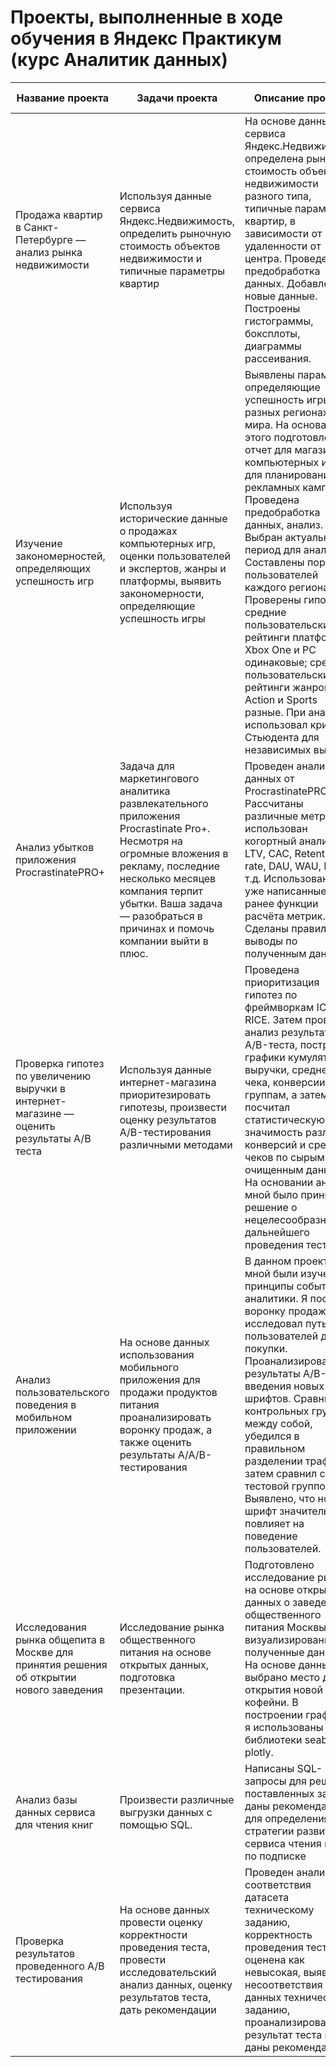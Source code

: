 # Проекты, выполненные в ходе обучения в Яндекс Практикум (курс Аналитик данных)

| Название проекта | Задачи проекта | Описание проекта | Ключевые слова проекта |
|-------------|-------------|-------------|-------------|
| Продажа квартир в Санкт-Петербурге — анализ рынка недвижимости   | Используя данные сервиса Яндекс.Недвижимость, определить рыночную стоимость объектов недвижимости и типичные параметры квартир    | На основе данных сервиса Яндекс.Недвижимость определена рыночная стоимость объектов недвижимости разного типа, типичные параметры квартир, в зависимости от удаленности от центра. Проведена предобработка данных. Добавлены новые данные. Построены гистограммы, боксплоты, диаграммы рассеивания.    | обработка данных, histogram, boxplot, scattermatrix, категоризация, scatterplot,  фрод-мониторинг|
| Изучение закономерностей, определяющих успешность игр    | Используя исторические данные о продажах компьютерных игр, оценки пользователей и экспертов, жанры и платформы, выявить закономерности, определяющие успешность игры | Выявлены параметры, определяющие успешность игры в разных регионах мира. На основании этого подготовлен отчет для магазина компьютерных игр для планирования рекламных кампаний. Проведена предобработка данных, анализ. Выбран актуальный период для анализа. Составлены портреты пользователей каждого региона. Проверены гипотезы: средние пользовательские рейтинги платформ Xbox One и PC одинаковые; средние пользовательские рейтинги жанров Action и Sports разные. При анализе использовал критерий Стьюдента для независимых выборок | обработка данных, histogram, boxplot, статистический тест, критерий Стьюдента, piechart|
| Анализ убытков приложения ProcrastinatePRO+    | Задача для маркетингового аналитика развлекательного приложения Procrastinate Pro+. Несмотря на огромные вложения в рекламу, последние несколько месяцев компания терпит убытки. Ваша задача — разобраться в причинах и помочь компании выйти в плюс.    | Проведен анализ данных от ProcrastinatePRO+. Рассчитаны различные метрики, использован когортный анализ: LTV, CAC, Retention rate, DAU, WAU, MAU и т.д. Использованы уже написанные ранее функции расчёта метрик. Сделаны правильные выводы по полученным данным.   | обработка данных, статистический тест, LTV, CAC, когортный анализ    |
| Проверка гипотез по увеличению выручки в интернет-магазине — оценить результаты A/B теста   | Используя данные интернет-магазина приоритезировать гипотезы, произвести оценку результатов A/B-тестирования различными методами   | Проведена приоритизация гипотез по фреймворкам ICE и RICE. Затем провел анализ результатов A/B-теста, построил графики кумулятивной выручки, среднего чека, конверсии по группам, а затем посчитал статистическую значимость различий конверсий и средних чеков по сырым и очищенным данным. На основании анализа мной было принято решение о нецелесообразности дальнейшего проведения теста.    | A/B-тест, статистический тест, фреймворк, RICE, ICE    |
| Анализ пользовательского поведения в мобильном приложении   | На основе данных использования мобильного приложения для продажи продуктов питания проанализировать воронку продаж, а также оценить результаты A/A/B-тестирования     | В данном проекте мной были изучены принципы событийной аналитики. Я построил воронку продаж, исследовал путь пользователей до покупки. Проанализировал результаты A/B-теста введения новых шрифтов. Сравнил 2 контрольных группы между собой, убедился в правильном разделении трафика, а затем сравнил с тестовой группой. Выявлено, что новый шрифт значительно не повлияет на поведение пользователей.    | A/B-тест, визуализация, статистический тест   |
| Исследования рынка общепита в Москве для принятия решения об открытии нового заведения    | Исследование рынка общественного питания на основе открытых данных, подготовка презентации.    | Подготовлено исследование рынка на основе открытых данных о заведениях общественного питания Москвы, визуализированы полученные данные. На основе данных выбрано место для открытия новой кофейни. В построении графиков я использованы библиотеки seaborn и plotly.     | обработка данных, визуализация данных, создание презентаций    |
| Анализ базы данных сервиса для чтения книг  | Произвести различные выгрузки данных с помощью SQL.  | Написаны SQL-запросы для решения поставленных задач, даны рекомендации для определения стратегии развития сервиса чтения книг по подписке   | обработка данных, выгрузка данных, SQL   |
| Проверка результатов проведенного A/B тестирования    | На основе данных провести оценку корректности проведения теста, провести исследовательский анализ данных, оценку результатов теста, дать рекомендации   | Проведен анализ соответствия датасета техническому заданию, корректность проведения теста оценена как невысокая, выявлены несоответствия данных техническому заданию, проанализирован результат теста и даны рекомендации | обработка данных, исследовательский анализ данных, A/B-тест, статистический тест  |

